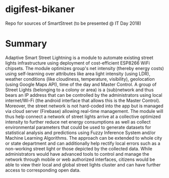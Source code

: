 # digifest-bikaner
Repo for sources of SmartStreet (to be presented @ IT Day 2018)


# Summary

Adaptive Smart Street Lightning is a module to automate existing street lights infrastructure using deployment of cost-efficient ESP8266 WiFi chipsets. The module optimizes group's net intensity (thereby energy costs) using self-learning over attributes like area light intensity (using LDR), weather conditions (like cloudiness, temperature, visibility), geolocation (using Google Maps API), time of the day and Master Control. A group of Street Lights (belonging to a colony or area) is a (sub)network and thus bears an IP address that can be controlled by the administrators using local internet/Wi-Fi (the android interface that allows this is the Master Control). Moreover, the street network is not hard-coded into the app but is managed via cloud server (Firebase) allowing real-time management. The module will thus help connect a network of street lights arrive at a collective optimized intensity to further reduce net energy consumptions as well as collect environmental parameters that could be used to generate datasets for statistical analysis and predictions using Fuzzy Inference System and/or Machine Learning Algorithms. The approach can be extended to whole city or state department and can additionally help rectify local errors such as a non-working street light or those depicted by the collected data. While administrators would have advanced tools to control and manage the network through mobile or web authorized interfaces, citizens would be able to view their local and global street lights cluster and can have further access to corresponding open data.

